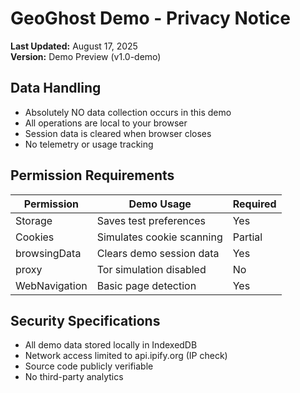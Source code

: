 # GeoGhost Demo - Privacy Notice

**Last Updated:** August 17, 2025  
**Version:** Demo Preview (v1.0-demo)

## Data Handling
- Absolutely NO data collection occurs in this demo
- All operations are local to your browser
- Session data is cleared when browser closes
- No telemetry or usage tracking

## Permission Requirements
| Permission | Demo Usage | Required |
|------------|------------|----------|
| Storage    | Saves test preferences | Yes |
| Cookies    | Simulates cookie scanning | Partial |
| browsingData | Clears demo session data | Yes |
| proxy      | Tor simulation disabled | No |
| WebNavigation | Basic page detection | Yes |

## Security Specifications
- All demo data stored locally in IndexedDB
- Network access limited to api.ipify.org (IP check)
- Source code publicly verifiable
- No third-party analytics